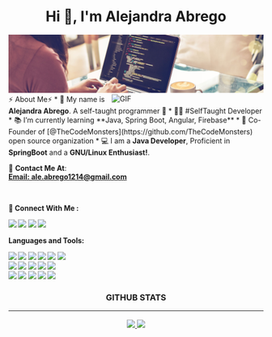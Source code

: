 <h1 align="center">Hi 👋, I'm Alejandra Abrego</h1>



<img src="https://raw.githubusercontent.com/Abregoo/Abregoo/main/java-banner.jpg" alt="Hello world">

<img align="right" alt="GIF" src="https://media.giphy.com/media/dKc2fBq97S9gIzLX2j/giphy.gif" width="300px" />
⚡️ About Me⚡️
* 🙋 My name is <b>Alejandra Abrego</b>. A self-taught programmer 👀
* 👨‍💻 #SelfTaught Developer
* 📚 I’m currently learning **Java, Spring Boot, Angular, Firebase**
* 🚀 Co-Founder of [@TheCodeMonsters](https://github.com/TheCodeMonsters) open source organization
* 💻 I am a <b>Java Developer</b>, Proficient in <b>SpringBoot</b> and a <b>GNU/Linux Enthusiast!</b>. <br/>

<p>
  🔗 <b>Contact Me At</b>: <br/>
  <b><a href="mailto:ale.abrego1214@gmail.com">Email: </>ale.abrego1214@gmail.com</a></p><br/> 
 
<p>
  📣 Connect With Me :<br/>
   
  <a href="mailto:ale.abrego1214@gmail.com?subject=[GitHub]%20🔥%20Want%20To%20contact&body=Hello Alejandra%20..."><img src="https://img.shields.io/badge/e‑mail-D14836.svg?style=for-the-badge&logo=GMail&logoColor=white"/></a>
  <a href="https://instagram.com/ale.abrego14"><img src="https://img.shields.io/badge/instagram-E4405F.svg?style=for-the-badge&logo=instagram&logoColor=white"/></a>
  <a href="https://linkedin.com/in/alejandra-abrego"><img src="https://img.shields.io/badge/linkedin-0077B5.svg?style=for-the-badge&logo=linkedin&logoColor=white"/></a>
    <a href="https://twitter.com/aleaabrego1"><img src="https://img.shields.io/badge/twitter-0077B5.svg?style=for-the-badge&logo=twitter&logoColor=white"/></a>
</p>

**Languages and Tools:**

  <p > 
    <img src="https://img.shields.io/badge/-Java-EC4D37?style=flat-square&logo=java&logoColor=white"/> 
    <img src="https://img.shields.io/badge/-Spring-5e8d5a?style=flat-square&logo=Spring&logoColor=white"/>
    <img src="https://img.shields.io/badge/-Eclipse-572364?style=flat-square&logo=Eclipse&logoColor=white"/>
    <img src="https://img.shields.io/badge/-PHP-336791?style=flat-square&logo=PHP&logoColor=white"/>
    <img src="https://img.shields.io/badge/-Laravel-cc0000?style=flat-square&logo=Laravel&logoColor=white"/>
    <img src="https://img.shields.io/badge/-WordPress-336791?style=flat-square&logo=WordPress&logoColor=white"/> </br>
    <img src="https://img.shields.io/badge/-JavaScript-ffa500?style=flat-square&logo=JavaScript&logoColor=white"/>
    <img src="https://img.shields.io/badge/-Angular-ff0000?style=flat-square&logo=Angular&logoColor=white"/>
    <img src="https://img.shields.io/badge/-Git-F44D27?style=flat-square&logo=Git&logoColor=white"/>
    <img src="https://img.shields.io/badge/-Android%20Studio-42B883?style=flat-square&logo=Android&logoColor=white"/>
    <img src="https://img.shields.io/badge/-Kotlin-FA6400?style=flat-square&logo=kotlin&logoColor=white"/> </br>
    <img src="https://img.shields.io/badge/-HTML5-E34F26?style=flat-square&logo=HTML5&logoColor=white"/>
    <img src="https://img.shields.io/badge/-CSS3-1572B6?style=flat-square&logo=CSS3&logoColor=white"/>
    <img src="https://img.shields.io/badge/-MySQL-4ca3dd?style=flat-square&logo=MySQL&logoColor=white"/>
    <img src="https://img.shields.io/badge/-Postgresql-336791?style=flat-square&logo=Postgresql&logoColor=white"/>
    <img src="https://img.shields.io/badge/-Firebase-F6820D?style=flat-square&logo=FireBase&logoColor=white"/>
  </p>

<h3 align="center">GITHUB STATS<hr/></h3>

<p align="center">
<a href="https://github.com/Abregoo">
  <img height="180em" src="https://github-readme-stats-eight-theta.vercel.app/api?username=Abregoo&show_icons=true&theme=darcula&include_all_commits=true&count_private=true"/>
  <img height="180em" src="https://github-readme-stats-eight-theta.vercel.app/api/top-langs/?username=Abregoo&layout=compact&langs_count=8&theme=darcula"/>
</a>
</p>


